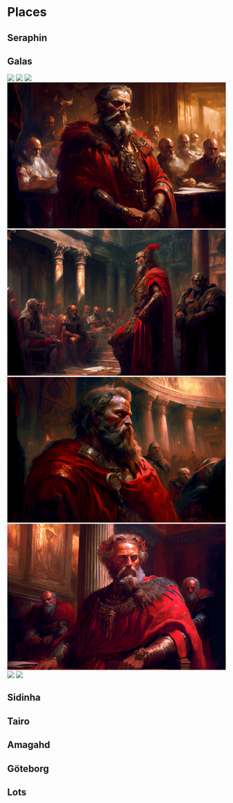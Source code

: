 # Places

## Seraphin

## Galas

![](../assets/dying-earth/places/galas/galas-1.png)
![](../assets/dying-earth/places/galas/galas-2.png)
![](../assets/dying-earth/places/galas/galas-court-1.png)
![](../assets/dying-earth/places/galas/galas-court-2.png)
![](../assets/dying-earth/places/galas/galas-court-3.png)
![](../assets/dying-earth/places/galas/galas-court-4.png)
![](../assets/dying-earth/places/galas/galas-court-5.png)
![](../assets/dying-earth/places/galas/galas-procession-1.png)
![](../assets/dying-earth/places/galas/galas-procession-2.png)

## Sidinha

## Tairo

## Amagahd

## Göteborg

## Lots
